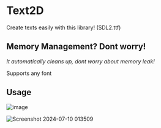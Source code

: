 # Text2D
Create texts easily with this library! (SDL2.ttf)


## Memory Management? Dont worry!
*It automatically cleans up, dont worry about memory leak!*

Supports any font

## Usage

![image](https://github.com/R3KT69/Text2D/assets/74340727/ce42496b-4340-407a-b8c4-ca214d48f259)

![Screenshot 2024-07-10 013509](https://github.com/R3KT69/Text2D/assets/74340727/b411c94e-be33-469e-aa33-971617a1ac0d)


